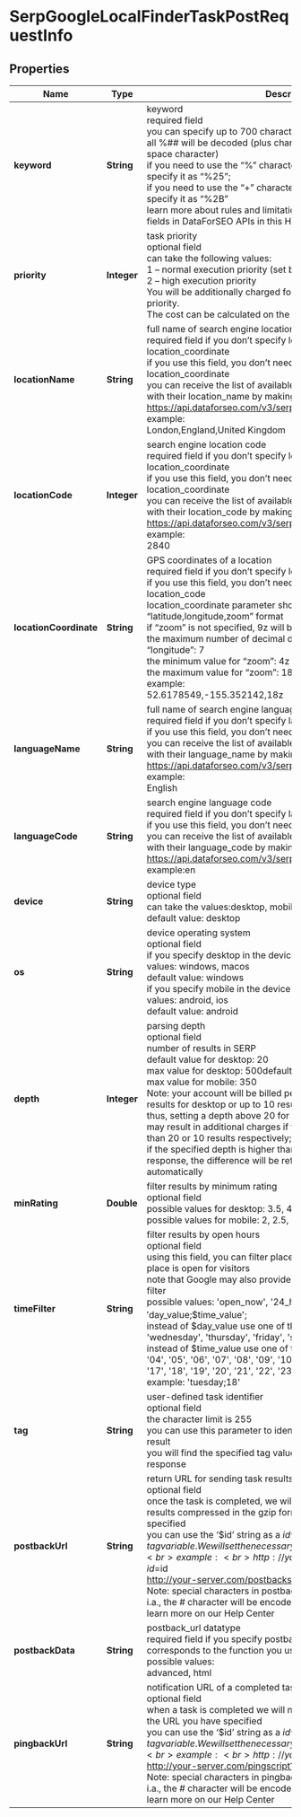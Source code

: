 # SerpGoogleLocalFinderTaskPostRequestInfo


## Properties

| Name | Type | Description | Notes |
|------------ | ------------- | ------------- | -------------|
**keyword** | **String** | keyword<br>required field<br>you can specify up to 700 characters in the keyword field<br>all %## will be decoded (plus character ‘+’ will be decoded to a space character)<br>if you need to use the “%” character for your keyword, please specify it as “%25”;<br>if you need to use the “+” character for your keyword, please specify it as “%2B”<br>learn more about rules and limitations of keyword and keywords fields in DataForSEO APIs in this Help Center article |[optional]|
**priority** | **Integer** | task priority<br>optional field<br>can take the following values:<br>1 – normal execution priority (set by default)<br>2 – high execution priority<br>You will be additionally charged for the tasks with high execution priority.<br>The cost can be calculated on the Pricing page. |[optional]|
**locationName** | **String** | full name of search engine location<br>required field if you don’t specify location_code or location_coordinate<br>if you use this field, you don’t need to specify location_code or location_coordinate<br>you can receive the list of available locations of the search engine with their location_name by making a separate request to the https://api.dataforseo.com/v3/serp/google/locations<br>example:<br>London,England,United Kingdom |[optional]|
**locationCode** | **Integer** | search engine location code<br>required field if you don’t specify location_name or location_coordinate<br>if you use this field, you don’t need to specify location_name or location_coordinate<br>you can receive the list of available locations of the search engines with their location_code by making a separate request to the https://api.dataforseo.com/v3/serp/google/locations<br>example:<br>2840 |[optional]|
**locationCoordinate** | **String** | GPS coordinates of a location<br>required field if you don’t specify location_name or location_code<br>if you use this field, you don’t need to specify location_name or location_code<br>location_coordinate parameter should be specified in the “latitude,longitude,zoom” format<br>if “zoom” is not specified, 9z will be applied as a default value<br>the maximum number of decimal digits for “latitude” and “longitude”: 7<br>the minimum value for “zoom”: 4z<br>the maximum value for “zoom”: 18z<br>example:<br>52.6178549,-155.352142,18z |[optional]|
**languageName** | **String** | full name of search engine language<br>required field if you don’t specify language_code<br>if you use this field, you don’t need to specify language_code<br>you can receive the list of available languages of the search engine with their language_name by making a separate request to the https://api.dataforseo.com/v3/serp/google/languages<br>example:<br>English |[optional]|
**languageCode** | **String** | search engine language code<br>required field if you don’t specify language_name<br>if you use this field, you don’t need to specify language_name<br>you can receive the list of available languages of the search engine with their language_code by making a separate request to the https://api.dataforseo.com/v3/serp/google/languages<br>example:en |[optional]|
**device** | **String** | device type<br>optional field<br>can take the values:desktop, mobile<br>default value: desktop |[optional]|
**os** | **String** | device operating system<br>optional field<br>if you specify desktop in the device field, choose from the following values: windows, macos<br>default value: windows<br>if you specify mobile in the device field, choose from the following values: android, ios<br>default value: android |[optional]|
**depth** | **Integer** | parsing depth<br>optional field<br>number of results in SERP<br>default value for desktop: 20<br>max value for desktop: 500default value for mobile: 10<br>max value for mobile: 350<br>Note: your account will be billed per each SERP containing up to 20 results for desktop or up to 10 results for a mobile device;<br>thus, setting a depth above 20 for desktop or above 10 for mobile may result in additional charges if the search engine returns more than 20 or 10 results respectively;<br>if the specified depth is higher than the number of results in the response, the difference will be refunded to your account balance automatically |[optional]|
**minRating** | **Double** | filter results by minimum rating<br>optional field<br>possible values for desktop: 3.5, 4, 4.5;<br>possible values for mobile: 2, 2.5, 3, 3.5, 4, 4.5 |[optional]|
**timeFilter** | **String** | filter results by open hours<br>optional field<br>using this field, you can filter places in the results by the time a place is open for visitors<br>note that Google may also provide results that do not match this filter<br>possible values: 'open_now', '24_hours', '$day_value', '$day_value;$time_value';<br>instead of $day_value use one of these values: 'monday', 'tuesday', 'wednesday', 'thursday', 'friday', 'saturday', 'sunday';<br>instead of $time_value use one of these values: '00', '01', '02', '03', '04', '05', '06', '07', '08', '09', '10', '11', '12', '13', '14', '15', '16', '17', '18', '19', '20', '21', '22', '23'<br>example: 'tuesday;18' |[optional]|
**tag** | **String** | user-defined task identifier<br>optional field<br>the character limit is 255<br>you can use this parameter to identify the task and match it with the result<br>you will find the specified tag value in the data object of the response |[optional]|
**postbackUrl** | **String** | return URL for sending task results<br>optional field<br>once the task is completed, we will send a POST request with its results compressed in the gzip format to the postback_url you specified<br>you can use the ‘$id’ string as a $id variable and ‘$tag’ as urlencoded $tag variable. We will set the necessary values before sending the request.<br>example:<br>http://your-server.com/postbackscript?id=$id<br>http://your-server.com/postbackscript?id=$id&tag=$tag<br>Note: special characters in postback_url will be urlencoded;<br>i.a., the # character will be encoded into %23<br>learn more on our Help Center |[optional]|
**postbackData** | **String** | postback_url datatype<br>required field if you specify postback_url<br>corresponds to the function you used for setting a task<br>possible values:<br>advanced, html |[optional]|
**pingbackUrl** | **String** | notification URL of a completed task<br>optional field<br>when a task is completed we will notify you by GET request sent to the URL you have specified<br>you can use the ‘$id’ string as a $id variable and ‘$tag’ as urlencoded $tag variable. We will set the necessary values before sending the request.<br>example:<br>http://your-server.com/pingscript?id=$id<br>http://your-server.com/pingscript?id=$id&tag=$tag<br>Note: special characters in pingback_url will be urlencoded;<br>i.a., the # character will be encoded into %23<br>learn more on our Help Center |[optional]|